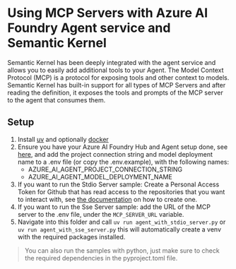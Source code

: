 # Using MCP Servers with Azure AI Foundry Agent service and Semantic Kernel

Semantic Kernel has been deeply integrated with the agent service and allows you to easily add additional tools to your Agent. 
The Model Context Protocol (MCP) is a protocol for exposing tools and other context to models. Semantic Kernel has built-in support for all types of MCP Servers and after reading the definition, it exposes the tools and prompts of the MCP server to the agent that consumes them.

## Setup

1. Install [uv](https://docs.astral.sh/uv/getting-started/installation/) and optionally [docker](https://www.docker.com/products/docker-desktop/)
1. Ensure you have your Azure AI Foundry Hub and Agent setup done, see [here](../README.md), and add the project connection string and model deployment name to a .env file (or copy the .env.example), with the following names:
    - AZURE_AI_AGENT_PROJECT_CONNECTION_STRING
    - AZURE_AI_AGENT_MODEL_DEPLOYMENT_NAME
1. If you want to run the Stdio Server sample: Create a Personal Access Token for Github that has read access to the repositories that you want to interact with, see [the documentation](https://github.com/modelcontextprotocol/servers/tree/main/src/github) on how to create one.
1. If you want to run the Sse Server sample: add the URL of the MCP server to the .env file, under the `MCP_SERVER_URL` variable.
1. Navigate into this folder and call `uv run agent_with_stdio_server.py` or `uv run agent_with_sse_server.py` this will automatically create a venv with the required packages installed.

> You can also run the samples with python, just make sure to check the required dependencies in the pyproject.toml file.
